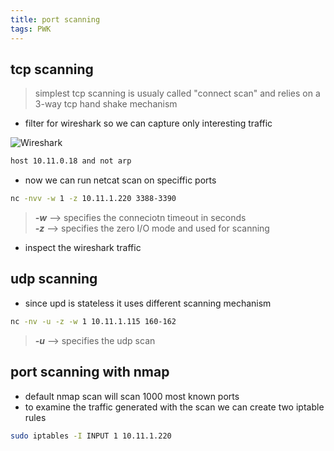 ```yaml
---
title: port scanning
tags: PWK
---
```


## tcp scanning

> simplest tcp scanning is usualy called "connect scan" and relies on a 3-way tcp hand shake mechanism

- filter for wireshark so we can capture only interesting traffic

![Wireshark](/assets/images/pwk/wireshark-capture.png)

```bash
host 10.11.0.18 and not arp
```

- now we can run netcat scan on speciffic ports

```bash
nc -nvv -w 1 -z 10.11.1.220 3388-3390
```
> ***-w*** --> specifies the conneciotn timeout in seconds  
> ***-z*** --> specifies the zero I/O mode and used for scanning

- inspect the wireshark traffic

## udp scanning

- since upd is stateless it uses different scanning mechanism

```bash
nc -nv -u -z -w 1 10.11.1.115 160-162
```

> ***-u*** --> specifies the udp scan

## port scanning with nmap

- default nmap scan will scan 1000 most known ports
- to examine the traffic generated with the scan we can create two iptable rules

```bash
sudo iptables -I INPUT 1 10.11.1.220
```
